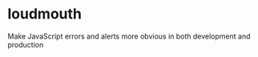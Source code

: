 loudmouth
=========

Make JavaScript errors and alerts more obvious in both development and production